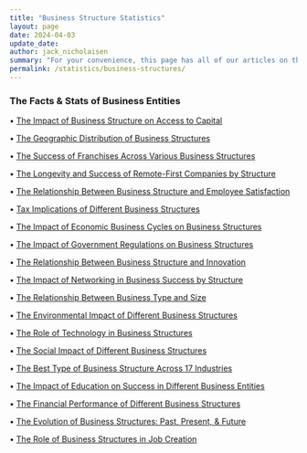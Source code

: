 ```yaml
---
title: "Business Structure Statistics"
layout: page
date: 2024-04-03
update_date: 
author: jack_nicholaisen
summary: "For your convenience, this page has all of our articles on the facts and statistics of the various business structures and entities."
permalink: /statistics/business-structures/
---
```



<h3>The Facts & Stats of Business Entities</h3>



&bull; <a href="/statistics/business-structures/funding/">The Impact of Business Structure on Access to Capital</a>       

&bull; <a href="/statistics/business-structures/geographic-region/">The Geographic Distribution of Business Structures</a>       

&bull; <a href="/statistics/business-structures/franchise-success/">The Success of Franchises Across Various Business Structures</a>       

&bull; <a href="/statistics/business-structures/remote-first-companies/">The Longevity and Success of Remote-First Companies by Structure</a>      

&bull; <a href="/statistics/business-structures/employee-satisfaction/">The Relationship Between Business Structure and Employee Satisfaction</a>      

&bull; <a href="/statistics/business-structures/tax-implications/">Tax Implications of Different Business Structures</a>      

&bull; <a href="/statistics/business-structures/economic-cycles/">The Impact of Economic Business Cycles on Business Structures</a>       

&bull; <a href="/statistics/business-structures/government-regulation/">The Impact of Government Regulations on Business Structures</a>       
      
&bull; <a href="/statistics/business-structures/innovation/">The Relationship Between Business Structure and Innovation</a>       
      
&bull; <a href="/statistics/business-structures/networking/">The Impact of Networking in Business Success by Structure</a>       
      
&bull; <a href="/statistics/business-structures/company-size/">The Relationship Between Business Type and Size</a>       
      
&bull; <a href="/statistics/business-structures/environmental-impact/">The Environmental Impact of Different Business Structures</a>       
      
&bull; <a href="/statistics/business-structures/technology/">The Role of Technology in Business Structures</a>       
      
&bull; <a href="/statistics/business-structures/social-impact/">The Social Impact of Different Business Structures</a>       
      
&bull; <a href="/statistics/business-structures/industry-success/">The Best Type of Business Structure Across 17 Industries</a>       
      
&bull; <a href="/statistics/business-structures/education/">The Impact of Education on Success in Different Business Entities</a>       
      
&bull; <a href="/statistics/business-structures/financial-performance/">The Financial Performance of Different Business Structures</a>       
      
&bull; <a href="/statistics/business-structures/history/">The Evolution of Business Structures: Past, Present, & Future</a>       
      
&bull; <a href="/statistics/business-structures/job-creation/">The Role of Business Structures in Job Creation</a>       
      
  
